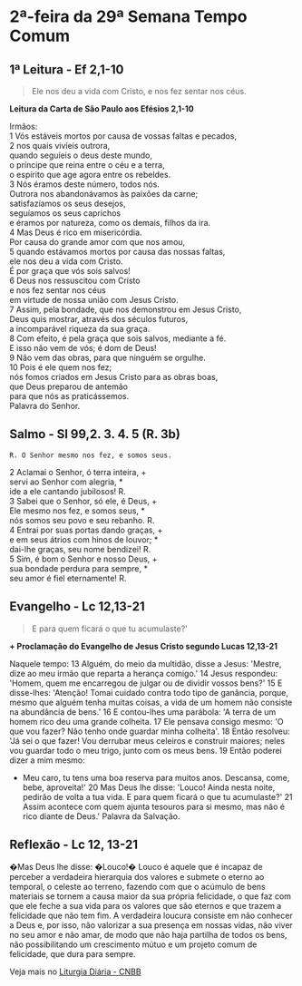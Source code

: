 # 2ª-feira da 29ª Semana Tempo Comum

## 1ª Leitura - Ef 2,1-10

> Ele nos deu a vida com Cristo, e nos fez sentar nos céus.

**Leitura da Carta de São Paulo aos Efésios 2,1-10**

Irmãos:   
1 Vós estáveis mortos por causa de vossas faltas e pecados,   
2 nos quais vivíeis outrora,   
 quando seguíeis o deus deste mundo,   
 o príncipe que reina entre o céu e a terra,   
 o espírito que age agora entre os rebeldes.   
3 Nós éramos deste número, todos nós.   
 Outrora nos abandonávamos às paixões da carne;   
 satisfazíamos os seus desejos,   
 seguíamos os seus caprichos   
 e éramos por natureza, como os demais, filhos da ira.   
4 Mas Deus é rico em misericórdia.   
 Por causa do grande amor com que nos amou,   
5 quando estávamos mortos por causa das nossas faltas,   
 ele nos deu a vida com Cristo.   
 É por graça que vós sois salvos!   
6 Deus nos ressuscitou com Cristo   
 e nos fez sentar nos céus   
 em virtude de nossa união com Jesus Cristo.   
7 Assim, pela bondade, que nos demonstrou em Jesus Cristo,   
 Deus quis mostrar, através dos séculos futuros,   
 a incomparável riqueza da sua graça.   
8 Com efeito, é pela graça que sois salvos, mediante a fé.   
 E isso não vem de vós; é dom de Deus!   
9 Não vem das obras, para que ninguém se orgulhe.   
10 Pois é ele quem nos fez;   
 nós fomos criados em Jesus Cristo para as obras boas,   
 que Deus preparou de antemão   
 para que nós as praticássemos.   
 Palavra do Senhor.

## Salmo - Sl 99,2. 3. 4. 5 (R. 3b)

`R. O Senhor mesmo nos fez, e somos seus.`

2 Aclamai o Senhor, ó terra inteira, +   
 servi ao Senhor com alegria, *   
 ide a ele cantando jubilosos! R.       
3 Sabei que o Senhor, só ele, é Deus, +   
 Ele mesmo nos fez, e somos seus, *   
 nós somos seu povo e seu rebanho. R.       
4 Entrai por suas portas dando graças, +   
 e em seus átrios com hinos de louvor; *   
 dai-lhe graças, seu nome bendizei! R.       
5 Sim, é bom o Senhor e nosso Deus, +   
 sua bondade perdura para sempre, *   
 seu amor é fiel eternamente! R.

## Evangelho - Lc 12,13-21

> E para quem ficará o que tu acumulaste?'

**+ Proclamação do Evangelho de Jesus Cristo segundo Lucas 12,13-21**

Naquele tempo: 
13 Alguém, do meio da multidão, disse a Jesus: 'Mestre, 
 dize ao meu irmão que reparta a herança comigo.' 
14 Jesus respondeu: 
 'Homem, quem me encarregou de julgar 
 ou de dividir vossos bens?' 
15 E disse-lhes: 
 'Atenção! Tomai cuidado contra todo tipo de ganância, 
 porque, mesmo que alguém tenha muitas coisas, 
 a vida de um homem não consiste na abundância de bens.' 
16 E contou-lhes uma parábola: 
 'A terra de um homem rico deu uma grande colheita. 
17 Ele pensava consigo mesmo: 
 'O que vou fazer? 
 Não tenho onde guardar minha colheita'. 
18 Então resolveu: 'Já sei o que fazer! 
 Vou derrubar meus celeiros e construir maiores; 
 neles vou guardar todo o meu trigo, 
 junto com os meus bens. 
19 Então poderei dizer a mim mesmo: 
 - Meu caro, tu tens uma boa reserva para muitos anos. 
 Descansa, come, bebe, aproveita!' 
20 Mas Deus lhe disse: 'Louco! 
 Ainda nesta noite, pedirão de volta a tua vida. 
 E para quem ficará o que tu acumulaste?' 
21 Assim acontece com  quem ajunta tesouros para si mesmo, 
 mas não é rico diante de Deus.' 
 Palavra da Salvação.

## Reflexão - Lc 12, 13-21

�Mas Deus lhe disse: �Louco!� Louco é aquele que é incapaz de perceber a verdadeira hierarquia dos valores e submete o eterno ao temporal, o celeste ao terreno, fazendo com que o acúmulo de bens materiais se tornem a causa maior da sua própria felicidade, o que faz com que ele feche a sua vida para os valores que são eternos e que trazem a felicidade que não tem fim. A verdadeira loucura consiste em não conhecer a Deus e, por isso, não valorizar a sua presença em nossas vidas, não viver no seu amor e não amar, de modo que não haja partilha de todos os bens, não possibilitando um crescimento mútuo e um projeto comum de felicidade, que dura para sempre.

Veja mais no [Liturgia Diária - CNBB](http://liturgiadiaria.cnbb.org.br/app/user/user/UserView.php?ano=2016&mes=10&dia=17)